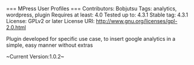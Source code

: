 === MPress User Profiles ===
Contributors: Bobjutsu
Tags: analytics, wordpress, plugin
Requires at least: 4.0
Tested up to: 4.3.1
Stable tag: 4.3.1
License: GPLv2 or later
License URI: http://www.gnu.org/licenses/gpl-2.0.html

Plugin developed for specific use case, to insert google analytics in a simple, easy manner without extras

~Current Version:1.0.2~
